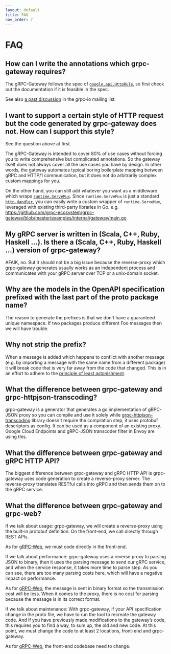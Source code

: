 ```yaml
---
layout: default
title: FAQ
nav_order: 7
---
```


# FAQ

## How can I write the annotations which grpc-gateway requires?

The gRPC-Gateway follows the spec of
[`google.api.HttpRule`](https://github.com/googleapis/googleapis/blob/master/google/api/http.proto),
so first check out the documentation if it is feasible in the spec.

See also [a past discussion](https://groups.google.com/d/msg/grpc-io/Xqx80hG0D44/VNCDHjeE6pUJ)
in the grpc-io mailing list.

## I want to support a certain style of HTTP request but the code generated by grpc-gateway does not. How can I support this style?

See the question above at first.

The gRPC-Gateway is intended to cover 80% of use cases without forcing you to write comprehensive but
complicated annotations. So the gateway itself does not always cover all the use cases you
have by design. In other words, the gateway automates typical boring boilerplate mapping
between gRPC and HTTP/1 communication, but it does not do arbitrarily complex custom mappings for you.

On the other hand, you can still add whatever you want as a middleware which wraps
[`runtime.ServeMux`](https://pkg.go.dev/github.com/grpc-ecosystem/grpc-gateway/runtime?tab=doc#ServeMux).
Since `runtime.ServeMux` is just a standard [`http.Handler`](http://golang.org/pkg/http#Handler),
you can easily write a custom wrapper of `runtime.ServeMux`, leveraged with existing third-party
libraries in Go.
e.g. https://github.com/grpc-ecosystem/grpc-gateway/blob/master/examples/internal/gateway/main.go

## My gRPC server is written in (Scala, C++, Ruby, Haskell ...). Is there a (Scala, C++, Ruby, Haskell ...) version of grpc-gateway?

AFAIK, no. But it should not be a big issue because the reverse-proxy which grpc-gateway generates
usually works as an independent process and communicates with your gRPC server over TCP or a unix-domain socket.

## Why are the models in the OpenAPI specification prefixed with the last part of the proto package name?

The reason to generate the prefixes is that we don't have a guaranteed unique namespace.
If two packages produce different Foo messages then we will have trouble.

## Why not strip the prefix?

When a message is added which happens to conflict with another message
(e.g. by importing a message with the same name from a different package)
it will break code that is very far away from the code that changed.
This is in an effort to adhere to the
[principle of least astonishment](https://en.wikipedia.org/wiki/Principle_of_least_astonishment).

## What the difference between grpc-gateway and grpc-httpjson-transcoding?

grpc-gateway is a generator that generates a go implementation of gRPC-JSON proxy so you can compile and use it solely while [grpc-httpjson-transcoding](https://github.com/grpc-ecosystem/grpc-httpjson-transcoding) library doesn't require the compilation step, it uses protobuf descriptors as config. It can be used as a component of an existing proxy. Google Cloud Endpoints and gRPC-JSON transcoder filter in Envoy are using this.

## What the difference between grpc-gateway and gRPC HTTP API?

The biggest difference between grpc-gateway and gRPC HTTP API is grpc-gateway uses code generation to create a reverse-proxy server. The reverse-proxy translates RESTful calls into gRPC and then sends them on to the gRPC service.

## What the difference between grpc-gateway and grpc-web?

If we talk about usage:
grpc-gateway, we will create a reverse-proxy using the built-in protobuf definition. On the front-end, we call directly through REST APIs.

As for [gRPC-Web](https://github.com/grpc/grpc-web), we must code directly in the front-end.

If we talk about performance:
grpc-gateway uses a reverse proxy to parsing JSON to binary, then it uses the parsing message to send our gRPC service, and when the service response, it takes more time to parse step. As you can see, there are too many parsing costs here, which will have a negative impact on performance.

As for [gRPC-Web](https://github.com/grpc/grpc-web), the message is sent in binary format so the transmission cost will be less. When it comes to the proxy, there is no cost for parsing because the message is in its correct format.

If we talk about maintenance:
With grpc-gateway, if your API specification change in the proto file, we have to run the tool to recreate the gateway code. And if you have previously made modifications to the gateway’s code, this requires you to find a way, to sum up, the old and new code. At this point, we must change the code to at least 2 locations, front-end and grpc-gateway.

As for [gRPC-Web](https://github.com/grpc/grpc-web), the front-end codebase need to change.
